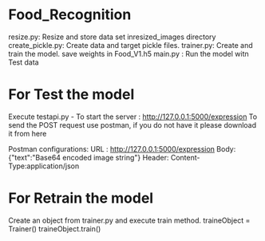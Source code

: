# Food_Recognition
  resize.py: Resize and store data set inresized_images directory
  create_pickle.py: Create data and target pickle files.
  trainer.py: Create and train the model. save weights in Food_V1.h5
  main.py : Run the model witn Test data
 
 # For Test the model
 Execute testapi.py - To start the server : http://127.0.0.1:5000/expression
 To send the POST request use postman, if you do not have it please download it from here
  
 Postman configurations:
 URL : http://127.0.0.1:5000/expression
 Body: {"text":"Base64 encoded image string"}
 Header: Content-Type:application/json
 
 # For Retrain the model
 Create an object from trainer.py and execute train method.
    traineObject = Trainer()
    traineObject.train()

